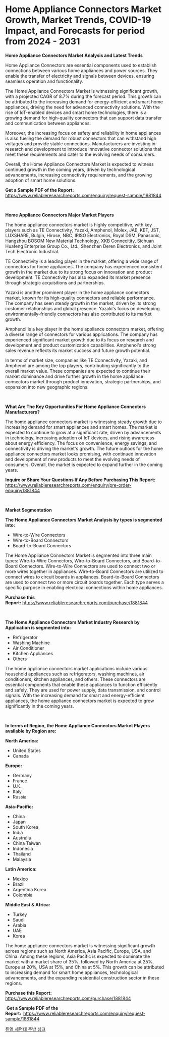 <p><h1>Home Appliance Connectors Market Growth, Market Trends, COVID-19 Impact, and Forecasts for period from 2024 - 2031</h1></p><p><strong>Home Appliance Connectors Market Analysis and Latest Trends</strong></p>
<p><p>Home Appliance Connectors are essential components used to establish connections between various home appliances and power sources. They enable the transfer of electricity and signals between devices, ensuring seamless operation and functionality.</p><p>The Home Appliance Connectors Market is witnessing significant growth, with a projected CAGR of 8.7% during the forecast period. This growth can be attributed to the increasing demand for energy-efficient and smart home appliances, driving the need for advanced connectivity solutions. With the rise of IoT-enabled devices and smart home technologies, there is a growing demand for high-quality connectors that can support data transfer and communication between appliances.</p><p>Moreover, the increasing focus on safety and reliability in home appliances is also fueling the demand for robust connectors that can withstand high voltages and provide stable connections. Manufacturers are investing in research and development to introduce innovative connector solutions that meet these requirements and cater to the evolving needs of consumers.</p><p>Overall, the Home Appliance Connectors Market is expected to witness continued growth in the coming years, driven by technological advancements, increasing connectivity requirements, and the growing adoption of smart home solutions.</p></p>
<p><strong>Get a Sample PDF of the Report:&nbsp;</strong> <a href="https://www.reliableresearchreports.com/enquiry/request-sample/1881844">https://www.reliableresearchreports.com/enquiry/request-sample/1881844</a></p>
<p>&nbsp;</p>
<p><strong>Home Appliance Connectors Major Market Players</strong></p>
<p><p>The home appliance connectors market is highly competitive, with key players such as TE Connectivity, Yazaki, Amphenol, Molex, JAE, KET, JST, LUXSHARE, Bulgin, Hirose, NBC, IRISO Electronics, Royal DSM, Panasonic, Hangzhou BOSOM New Material Technology, XKB Connecitity, Sichuan Huafeng Enterprise Group Co., Ltd., Shenzhen Deren Electronics, and Joint Tech Electronic Industrial.</p><p>TE Connectivity is a leading player in the market, offering a wide range of connectors for home appliances. The company has experienced consistent growth in the market due to its strong focus on innovation and product development. TE Connectivity has also expanded its market presence through strategic acquisitions and partnerships.</p><p>Yazaki is another prominent player in the home appliance connectors market, known for its high-quality connectors and reliable performance. The company has seen steady growth in the market, driven by its strong customer relationships and global presence. Yazaki's focus on developing environmentally-friendly connectors has also contributed to its market growth.</p><p>Amphenol is a key player in the home appliance connectors market, offering a diverse range of connectors for various applications. The company has experienced significant market growth due to its focus on research and development and product customization capabilities. Amphenol's strong sales revenue reflects its market success and future growth potential.</p><p>In terms of market size, companies like TE Connectivity, Yazaki, and Amphenol are among the top players, contributing significantly to the overall market value. These companies are expected to continue their market dominance and drive further growth in the home appliance connectors market through product innovation, strategic partnerships, and expansion into new geographic regions.</p></p>
<p>&nbsp;</p>
<p><strong>What Are The Key Opportunities For Home Appliance Connectors Manufacturers?</strong></p>
<p><p>The home appliance connectors market is witnessing steady growth due to increasing demand for smart appliances and smart homes. The market is expected to continue to grow at a significant rate, driven by advancements in technology, increasing adoption of IoT devices, and rising awareness about energy efficiency. The focus on convenience, energy savings, and connectivity is driving the market's growth. The future outlook for the home appliance connectors market looks promising, with continued innovation and development of new products to meet the evolving needs of consumers. Overall, the market is expected to expand further in the coming years.</p></p>
<p><strong>Inquire or Share Your Questions If Any Before Purchasing This Report:</strong> <a href="https://www.reliableresearchreports.com/enquiry/pre-order-enquiry/1881844">https://www.reliableresearchreports.com/enquiry/pre-order-enquiry/1881844</a></p>
<p>&nbsp;</p>
<p><strong>Market Segmentation</strong></p>
<p><strong>The Home Appliance Connectors Market Analysis by types is segmented into:</strong></p>
<p><ul><li>Wire-to-Wire Connectors</li><li>Wire-to-Board Connectors</li><li>Board-to-Board Connectors</li></ul></p>
<p><p>The Home Appliance Connectors Market is segmented into three main types: Wire-to-Wire Connectors, Wire-to-Board Connectors, and Board-to-Board Connectors. Wire-to-Wire Connectors are used to connect two or more wires together in appliances. Wire-to-Board Connectors are utilized to connect wires to circuit boards in appliances. Board-to-Board Connectors are used to connect two or more circuit boards together. Each type serves a specific purpose in enabling electrical connections within home appliances.</p></p>
<p><strong>Purchase this Report:&nbsp;</strong><a href="https://www.reliableresearchreports.com/purchase/1881844">https://www.reliableresearchreports.com/purchase/1881844</a></p>
<p>&nbsp;</p>
<p><strong>The Home Appliance Connectors Market Industry Research by Application is segmented into:</strong></p>
<p><ul><li>Refrigerator</li><li>Washing Machine</li><li>Air Conditioner</li><li>Kitchen Appliances</li><li>Others</li></ul></p>
<p><p>The home appliance connectors market applications include various household appliances such as refrigerators, washing machines, air conditioners, kitchen appliances, and others. These connectors are essential components that enable these appliances to function efficiently and safely. They are used for power supply, data transmission, and control signals. With the increasing demand for smart and energy-efficient appliances, the home appliance connectors market is expected to grow significantly in the coming years.</p></p>
<p>&nbsp;</p>
<p><strong>In terms of Region, the Home Appliance Connectors Market Players available by Region are:</strong></p>
<p>
    <p> <strong> North America: </strong>
        <ul>
            <li>United States</li>
            <li>Canada</li>
        </ul>
        </p> 
    <p> <strong> Europe: </strong>
        <ul>
            <li>Germany</li>
            <li>France</li>
            <li>U.K.</li>
            <li>Italy</li>
            <li>Russia</li>
        </ul>
        </p> 
    <p> <strong> Asia-Pacific: </strong>
        <ul>
            <li>China</li>
            <li>Japan</li>
            <li>South Korea</li>
            <li>India</li>
            <li>Australia</li>
            <li>China Taiwan</li>
            <li>Indonesia</li>
            <li>Thailand</li>
            <li>Malaysia</li>
        </ul>
        </p> 
    <p> <strong> Latin America: </strong>
        <ul>
            <li>Mexico</li>
            <li>Brazil</li>
            <li>Argentina Korea</li>
            <li>Colombia</li>
        </ul>
        </p> 
    <p> <strong> Middle East & Africa: </strong>
        <ul>
            <li>Turkey</li>
            <li>Saudi</li>
            <li>Arabia</li>
            <li>UAE</li>
            <li>Korea</li>
        </ul>
    </p>
    </p>
<p><p>The home appliance connectors market is witnessing significant growth across regions such as North America, Asia Pacific, Europe, USA, and China. Among these regions, Asia Pacific is expected to dominate the market with a market share of 35%, followed by North America at 25%, Europe at 20%, USA at 15%, and China at 5%. This growth can be attributed to increasing demand for smart home appliances, technological advancements, and the expanding residential construction sector in these regions.</p></p>
<p><strong>Purchase this Report: </strong><a href="https://www.reliableresearchreports.com/purchase/1881844">https://www.reliableresearchreports.com/purchase/1881844</a></p>
<p>&nbsp;<strong>Get a Sample PDF of the Report:&nbsp;&nbsp;</strong><a href="https://www.reliableresearchreports.com/enquiry/request-sample/1881844">https://www.reliableresearchreports.com/enquiry/request-sample/1881844</a></p>
<p><strong></strong></p>
<p><p><a href="https://medium.com/@wilsoniehn789562023/%EB%93%80%EC%96%BC-%EB%B2%A0%EC%9D%B4%EC%8B%A0-%EC%A3%BC%EB%B0%A9-%EC%8B%B1%ED%81%AC-%EC%8B%9C%EC%9E%A5-%EA%B7%9C%EB%AA%A8-%EC%8B%9C%EC%9E%A5-%EC%A0%84%EB%A7%9D-%EB%B0%8F-%EC%8B%9C%EC%9E%A5-%EC%98%88%EC%B8%A1-2024%EB%85%84%EB%B6%80%ED%84%B0-2031%EB%85%84-300cfce361ae">듀얼 세면대 주방 싱크</a></p></p>